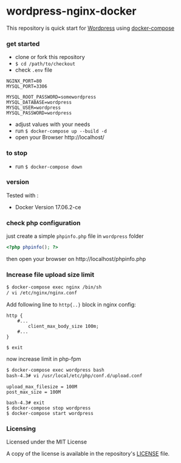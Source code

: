 # wordpress-nginx-docker

This repository is quick start for [Wordpress](https://wordpress.org/) using [docker-compose](https://docs.docker.com/compose/)

### get started

- clone or fork this repository
-  `$ cd /path/to/checkout`
- check `.env` file
```
NGINX_PORT=80
MYSQL_PORT=3306

MYSQL_ROOT_PASSWORD=somewordpress
MYSQL_DATABASE=wordpress
MYSQL_USER=wordpress
MYSQL_PASSWORD=wordpress
```
- adjust values with your needs
- run `$ docker-compose up --build -d`
- open your Browser http://localhost/

### to stop

- run `$ docker-compose down`

### version

Tested with :
- Docker Version 17.06.2-ce

### check php configuration

just create a simple `phpinfo.php` file in `wordpress` folder

```php
<?php phpinfo(); ?>
```

then open your browser on http://localhost/phpinfo.php

### Increase file upload size limit
```bash
$ docker-compose exec nginx /bin/sh
/ vi /etc/nginx/nginx.conf
```

Add following line to `http{..}` block in nginx config:

```
http {
	#...
        client_max_body_size 100m;
	#...
}
```

`$ exit`

now increase limit in php-fpm

```bash
$ docker-compose exec wordpress bash
bash-4.3# vi /usr/local/etc/php/conf.d/upload.conf
```

```
upload_max_filesize = 100M
post_max_size = 100M
```

```
bash-4.3# exit
$ docker-compose stop wordpress
$ docker-compose start wordpress
```

### Licensing

Licensed under the MIT License

A copy of the license is available in the repository's [LICENSE](LICENSE.md) file.
